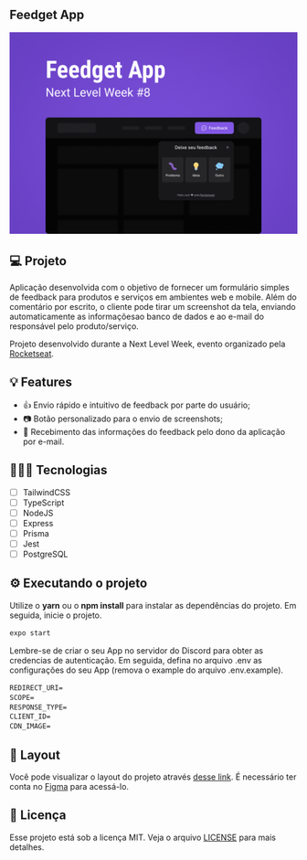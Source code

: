 ## Feedget App

![Capa](./docs/images/feedget-capa.png)

## 💻 Projeto

Aplicação desenvolvida com o objetivo de fornecer um formulário simples de feedback para produtos e serviços em ambientes web e mobile. Além do comentário por escrito, o cliente pode tirar um screenshot da tela, enviando automaticamente as informaçõesao banco de dados e ao e-mail do responsável pelo produto/serviço.

Projeto desenvolvido durante a Next Level Week, evento organizado pela [Rocketseat](https://github.com/rocketseat-education/).

## 💡 Features

- 👍 Envio rápido e intuitivo de feedback por parte do usuário;
- 📷 Botão personalizado para o envio de screenshots;
- 📩 Recebimento das informações do feedback pelo dono da aplicação por e-mail.

## 👨🏽‍💻 Tecnologias

- [ ] TailwindCSS
- [ ] TypeScript
- [ ] NodeJS
- [ ] Express
- [ ] Prisma
- [ ] Jest
- [ ] PostgreSQL

## ⚙ Executando o projeto

Utilize o **yarn** ou o **npm install** para instalar as dependências do projeto.
Em seguida, inicie o projeto.

```cl
expo start
```

Lembre-se de criar o seu App no servidor do Discord para obter as credencias de autenticação. Em seguida, defina no arquivo .env as configurações do seu App (remova o example do arquivo .env.example).

```cl
REDIRECT_URI=
SCOPE=
RESPONSE_TYPE=
CLIENT_ID=
CDN_IMAGE=
```

## 🔖 Layout

Você pode visualizar o layout do projeto através [desse link](https://www.figma.com/file/AIsF3iohbA66ROHjmNArvv/Feedget-App?node-id=142%3A1270). É necessário ter conta no [Figma](http://figma.com/) para acessá-lo.

## 📄 Licença

Esse projeto está sob a licença MIT. Veja o arquivo [LICENSE](LICENSE.md) para mais detalhes.

<br />
